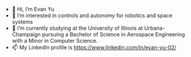 - 👋 Hi, I’m Evan Yu
- 👀 I’m interested in controls and autonomy for robotics and space systems
- 🌱 I’m currently studying at the University of Illinois at Urbana-Champaign pursuing a Bachelor of Science in Aerospace Engineering with a Minor in Computer Science.
- 📫 My LinkedIn profile is https://www.linkedin.com/in/evan-yu-02/

<!---
EvanY14/EvanY14 is a ✨ special ✨ repository because its `README.md` (this file) appears on your GitHub profile.
You can click the Preview link to take a look at your changes.
--->
